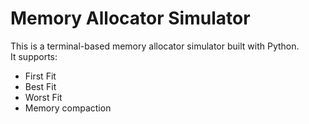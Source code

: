 # Memory Allocator Simulator

This is a terminal-based memory allocator simulator built with Python.  
It supports:

- First Fit
- Best Fit
- Worst Fit
- Memory compaction
